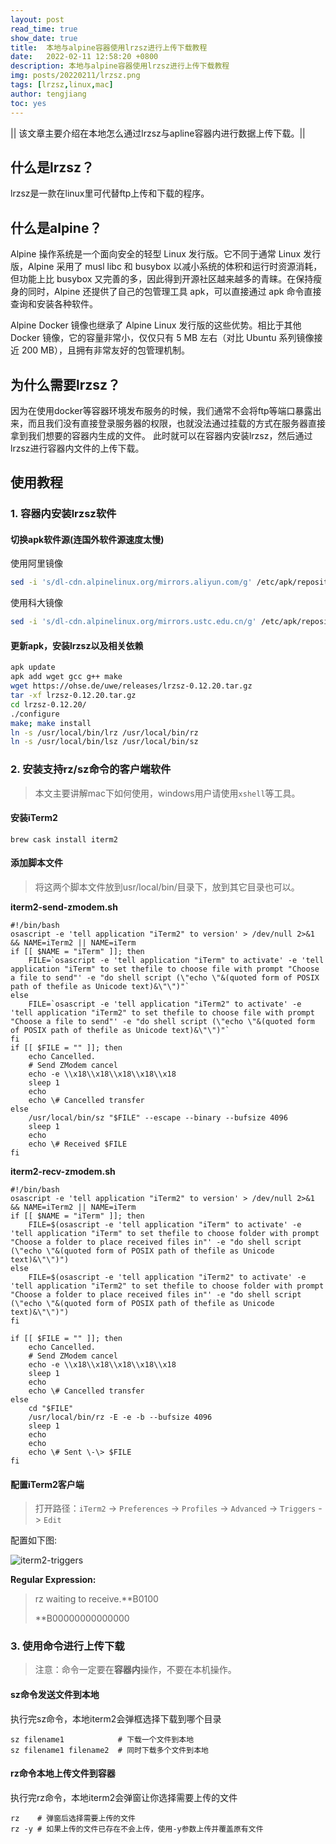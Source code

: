 ```yaml
---
layout: post
read_time: true
show_date: true
title:  本地与alpine容器使用lrzsz进行上传下载教程
date:   2022-02-11 12:58:20 +0800
description: 本地与alpine容器使用lrzsz进行上传下载教程
img: posts/20220211/lrzsz.png
tags: [lrzsz,linux,mac]
author: tengjiang
toc: yes
---
```


|| 该文章主要介绍在本地怎么通过lrzsz与apline容器内进行数据上传下载。||

<!-- more -->

## 什么是lrzsz？
lrzsz是一款在linux里可代替ftp上传和下载的程序。

## 什么是alpine？
Alpine 操作系统是一个面向安全的轻型 Linux 发行版。它不同于通常 Linux 发行版，Alpine 采用了 musl libc 和 busybox 以减小系统的体积和运行时资源消耗，但功能上比 busybox 又完善的多，因此得到开源社区越来越多的青睐。在保持瘦身的同时，Alpine 还提供了自己的包管理工具 apk，可以直接通过 apk 命令直接查询和安装各种软件。

Alpine Docker 镜像也继承了 Alpine Linux 发行版的这些优势。相比于其他 Docker 镜像，它的容量非常小，仅仅只有 5 MB 左右（对比 Ubuntu 系列镜像接近 200 MB），且拥有非常友好的包管理机制。

## 为什么需要lrzsz？
因为在使用docker等容器环境发布服务的时候，我们通常不会将ftp等端口暴露出来，而且我们没有直接登录服务器的权限，也就没法通过挂载的方式在服务器直接拿到我们想要的容器内生成的文件。
此时就可以在容器内安装lrzsz，然后通过lrzsz进行容器内文件的上传下载。

## 使用教程
### 1. 容器内安装lrzsz软件

#### 切换apk软件源(连国外软件源速度太慢)

使用阿里镜像

```sh
sed -i 's/dl-cdn.alpinelinux.org/mirrors.aliyun.com/g' /etc/apk/repositories
```

使用科大镜像

```sh
sed -i 's/dl-cdn.alpinelinux.org/mirrors.ustc.edu.cn/g' /etc/apk/repositories
```

#### 更新apk，安装lrzsz以及相关依赖

```sh
apk update
apk add wget gcc g++ make
wget https://ohse.de/uwe/releases/lrzsz-0.12.20.tar.gz
tar -xf lrzsz-0.12.20.tar.gz
cd lrzsz-0.12.20/
./configure
make; make install
ln -s /usr/local/bin/lrz /usr/local/bin/rz
ln -s /usr/local/bin/lsz /usr/local/bin/sz
```

### 2. 安装支持rz/sz命令的客户端软件

> 本文主要讲解mac下如何使用，windows用户请使用`xshell`等工具。

#### 安装iTerm2

```shell
brew cask install iterm2
```

#### 添加脚本文件

> 将这两个脚本文件放到usr/local/bin/目录下，放到其它目录也可以。

**iterm2-send-zmodem.sh**

```shell
#!/bin/bash
osascript -e 'tell application "iTerm2" to version' > /dev/null 2>&1 && NAME=iTerm2 || NAME=iTerm
if [[ $NAME = "iTerm" ]]; then
	FILE=`osascript -e 'tell application "iTerm" to activate' -e 'tell application "iTerm" to set thefile to choose file with prompt "Choose a file to send"' -e "do shell script (\"echo \"&(quoted form of POSIX path of thefile as Unicode text)&\"\")"`
else
	FILE=`osascript -e 'tell application "iTerm2" to activate' -e 'tell application "iTerm2" to set thefile to choose file with prompt "Choose a file to send"' -e "do shell script (\"echo \"&(quoted form of POSIX path of thefile as Unicode text)&\"\")"`
fi
if [[ $FILE = "" ]]; then
	echo Cancelled.
	# Send ZModem cancel
	echo -e \\x18\\x18\\x18\\x18\\x18
	sleep 1
	echo
	echo \# Cancelled transfer
else
	/usr/local/bin/sz "$FILE" --escape --binary --bufsize 4096
	sleep 1
	echo
	echo \# Received $FILE
fi
```

**iterm2-recv-zmodem.sh**

```shell
#!/bin/bash
osascript -e 'tell application "iTerm2" to version' > /dev/null 2>&1 && NAME=iTerm2 || NAME=iTerm
if [[ $NAME = "iTerm" ]]; then
	FILE=$(osascript -e 'tell application "iTerm" to activate' -e 'tell application "iTerm" to set thefile to choose folder with prompt "Choose a folder to place received files in"' -e "do shell script (\"echo \"&(quoted form of POSIX path of thefile as Unicode text)&\"\")")
else
	FILE=$(osascript -e 'tell application "iTerm2" to activate' -e 'tell application "iTerm2" to set thefile to choose folder with prompt "Choose a folder to place received files in"' -e "do shell script (\"echo \"&(quoted form of POSIX path of thefile as Unicode text)&\"\")")
fi

if [[ $FILE = "" ]]; then
	echo Cancelled.
	# Send ZModem cancel
	echo -e \\x18\\x18\\x18\\x18\\x18
	sleep 1
	echo
	echo \# Cancelled transfer
else
	cd "$FILE"
	/usr/local/bin/rz -E -e -b --bufsize 4096
	sleep 1
	echo
	echo
	echo \# Sent \-\> $FILE
fi

```

#### 配置iTerm2客户端

> 打开路径：`iTerm2` -> `Preferences` -> `Profiles` -> `Advanced` -> `Triggers` -> `Edit`

配置如下图:

![iterm2-triggers](https://s2.loli.net/2022/02/11/WgLphE6uaOdSQc8.png)

**Regular Expression:**

> rz waiting to receive.\*\*B0100
>
> \*\*B00000000000000

### 3. 使用命令进行上传下载

> 注意：命令一定要在**容器内**操作，不要在本机操作。

#### sz命令发送文件到本地

执行完sz命令，本地iterm2会弹框选择下载到哪个目录

```shell
sz filename1            # 下载一个文件到本地
sz filename1 filename2  # 同时下载多个文件到本地
```

#### rz命令本地上传文件到容器

执行完rz命令，本地iterm2会弹窗让你选择需要上传的文件

```shell
rz    # 弹窗后选择需要上传的文件
rz -y # 如果上传的文件已存在不会上传，使用-y参数上传并覆盖原有文件
```


